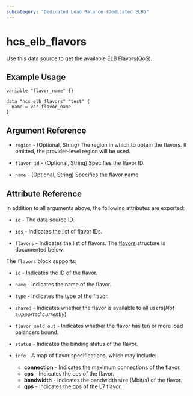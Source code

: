 ```yaml
---
subcategory: "Dedicated Load Balance (Dedicated ELB)"
---
```


# hcs_elb_flavors

Use this data source to get the available ELB Flavors(QoS).

## Example Usage

```hcl
variable "flavor_name" {}

data "hcs_elb_flavors" "test" {
  name = var.flavor_name
}
```

## Argument Reference

* `region` - (Optional, String) The region in which to obtain the flavors. If omitted, the provider-level region will be
  used.

* `flavor_id` - (Optional, String) Specifies the flavor ID.

* `name` - (Optional, String) Specifies the flavor name.

## Attribute Reference

In addition to all arguments above, the following attributes are exported:

* `id` - The data source ID.

* `ids` - Indicates the list of flavor IDs.

* `flavors` - Indicates the list of flavors.
  The [flavors](#flavors_struct) structure is documented below.

<a name="flavors_struct"></a>
The `flavors` block supports:

* `id` - Indicates the ID of the flavor.

* `name` - Indicates the name of the flavor.

* `type` - Indicates the type of the flavor.

* `shared` - Indicates whether the flavor is available to all users(*Not supported currently*).

* `flavor_sold_out` - Indicates whether the flavor has ten or more load balancers bound.

* `status` - Indicates the binding status of the flavor.

* `info` - A map of flavor specifications, which may include:

   + **connection** - Indicates the maximum connections of the flavor.
   + **cps** - Indicates the cps of the flavor.
   + **bandwidth** - Indicates the bandwidth size (Mbit/s) of the flavor.
   + **qps** - Indicates the qps of the L7 flavor.

